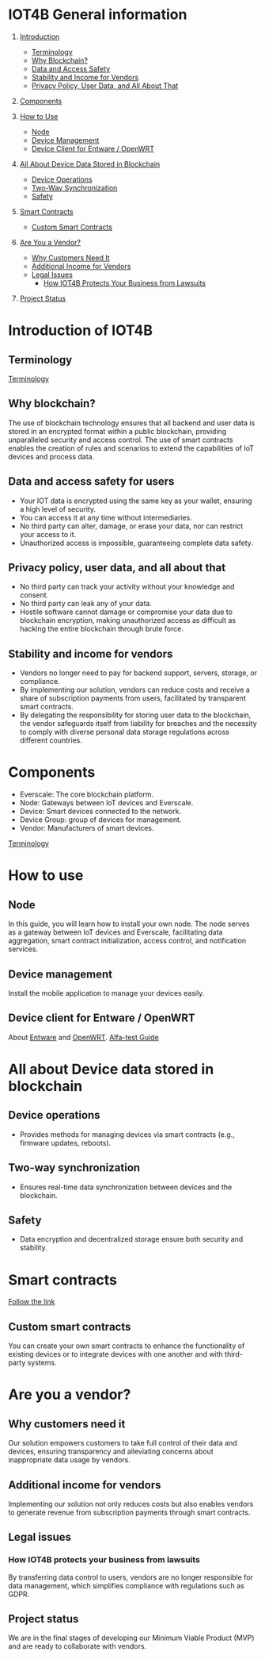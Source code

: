 # IOT4B General information
1. [Introduction](#introduction)
    - [Terminology](#Terminology)
    - [Why Blockchain?](#why-blockchain)
    - [Data and Access Safety](#data-and-access-safety)
    - [Stability and Income for Vendors](#stability-and-income-for-vendors)
    - [Privacy Policy, User Data, and All About That](#privacy-policy-user-data-and-all-about-that)

2. [Components](#components)

3. [How to Use](#how-to-use)
    - [Node](#node-1)
    - [Device Management](#device-management)
    - [Device Client for Entware / OpenWRT](#device-client-for-entware-openwrt)

4. [All About Device Data Stored in Blockchain](#all-about-device-data-stored-in-blockchain)
    - [Device Operations](#device-operations)
    - [Two-Way Synchronization](#two-way-synchronization)
    - [Safety](#safety)

5. [Smart Contracts](#smart-contracts)
    - [Custom Smart Contracts](#custom-smart-contracts)

6. [Are You a Vendor?](#are-you-a-vendor)
    - [Why Customers Need It](#why-customers-need-it)
    - [Additional Income for Vendors](#additional-income-for-vendors)
    - [Legal Issues](#legal-issues)
        - [How IOT4B Protects Your Business from Lawsuits](#how-iot4b-protects-your-business-from-lawsuits)

7. [Project Status](#project-status)

# Introduction of IOT4B

## Terminology
[Terminology](https://github.com/ever-iot/docs/blob/main/terminology.md)

## Why blockchain?
The use of blockchain technology ensures that all backend and user data is stored in an encrypted format within a public blockchain, providing unparalleled security and access control. The use of smart contracts enables the creation of rules and scenarios to extend the capabilities of IoT devices and process data.

## Data and access safety for users
- Your IOT data is encrypted using the same key as your wallet, ensuring a high level of security.
- You can access it at any time without intermediaries.
- No third party can alter, damage, or erase your data, nor can restrict your access to it.
- Unauthorized access is impossible, guaranteeing complete data safety.


## Privacy policy, user data, and all about that
- No third party can track your activity without your knowledge and consent.
- No third party can leak any of your data.
- Hostile software cannot damage or compromise your data due to blockchain encryption, making unauthorized access as difficult as hacking the entire blockchain through brute force.

## Stability and income for vendors
- Vendors no longer need to pay for backend support, servers, storage, or compliance.
- By implementing our solution, vendors can reduce costs and receive a share of subscription payments from users, facilitated by transparent smart contracts.
- By delegating the responsibility for storing user data to the blockchain, the vendor safeguards itself from liability for breaches and the necessity to comply with diverse personal data storage regulations across different countries.

# Components
- Everscale: The core blockchain platform.
- Node: Gateways between IoT devices and Everscale.
- Device: Smart devices connected to the network.
- Device Group: group of devices for management.
- Vendor: Manufacturers of smart devices.

[Terminology](https://github.com/ever-iot/docs/blob/main/terminology.md)

# How to use

## Node
In this guide, you will learn how to install your own node. The node serves as a gateway between IoT devices and Everscale, facilitating data aggregation, smart contract initialization, access control, and notification services.

## Device management
Install the mobile application to manage your devices easily.

## Device client for Entware / OpenWRT
About [Entware](https://github.com/Entware) and [OpenWRT](https://github.com/openwrt).
[Alfa-test Guide](https://github.com/ever-iot/docs/blob/main/guide.md)

# All about Device data stored in blockchain

## Device operations
- Provides methods for managing devices via smart contracts (e.g., firmware updates, reboots).

## Two-way synchronization
- Ensures real-time data synchronization between devices and the blockchain.

## Safety
- Data encryption and decentralized storage ensure both security and stability.

# Smart contracts

[Follow the link](https://github.com/ever-iot/docs/blob/main/Contracts.md#smart-contracts)

## Custom smart contracts
You can create your own smart contracts to enhance the functionality of existing devices or to integrate devices with one another and with third-party systems.

# Are you a vendor?

## Why customers need it
Our solution empowers customers to take full control of their data and devices, ensuring transparency and alleviating concerns about inappropriate data usage by vendors.

## Additional income for vendors
Implementing our solution not only reduces costs but also enables vendors to generate revenue from subscription payments through smart contracts.

## Legal issues

### How IOT4B protects your business from lawsuits
By transferring data control to users, vendors are no longer responsible for data management, which simplifies compliance with regulations such as GDPR.

## Project status
We are in the final stages of developing our Minimum Viable Product (MVP) and are ready to collaborate with vendors.



